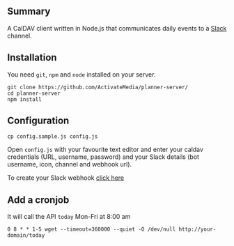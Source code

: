 ## Summary
A CalDAV client written in Node.js that communicates daily events to a [Slack](https://slack.com/) channel.

## Installation
You need `git`, `npm` and `node` installed on your server.

```
git clone https://github.com/ActivateMedia/planner-server/
cd planner-server
npm install
```

## Configuration
```
cp config.sample.js config.js
```

Open `config.js` with your favourite text editor and enter your caldav credentials (URL, username, password) and your Slack details (bot username, icon, channel and webhook url).

To create your Slack webhook [click here](https://api.slack.com/incoming-webhooks)

## Add a cronjob
It will call the API `today` Mon-Fri at 8:00 am
```
0 8 * * 1-5 wget --timeout=360000 --quiet -O /dev/null http://your-domain/today
```
